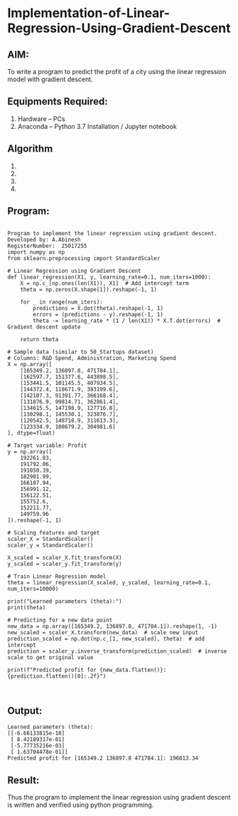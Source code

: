 # Implementation-of-Linear-Regression-Using-Gradient-Descent

## AIM:
To write a program to predict the profit of a city using the linear regression model with gradient descent.

## Equipments Required:
1. Hardware – PCs
2. Anaconda – Python 3.7 Installation / Jupyter notebook

## Algorithm
1. 
2. 
3. 
4. 

## Program:
```

Program to implement the linear regression using gradient descent.
Developed by: A.Abinesh
RegisterNumber:  25017255
import numpy as np
from sklearn.preprocessing import StandardScaler

# Linear Regression using Gradient Descent
def linear_regression(X1, y, learning_rate=0.1, num_iters=1000):
    X = np.c_[np.ones(len(X1)), X1]  # Add intercept term
    theta = np.zeros(X.shape[1]).reshape(-1, 1)
    
    for _ in range(num_iters):
        predictions = X.dot(theta).reshape(-1, 1)
        errors = (predictions - y).reshape(-1, 1)
        theta -= learning_rate * (1 / len(X1)) * X.T.dot(errors)  # Gradient descent update
    
    return theta

# Sample data (similar to 50_Startups dataset)
# Columns: R&D Spend, Administration, Marketing Spend
X = np.array([
    [165349.2, 136897.8, 471784.1],
    [162597.7, 151377.6, 443898.5],
    [153441.5, 101145.5, 407934.5],
    [144372.4, 118671.9, 383199.6],
    [142107.3, 91391.77, 366168.4],
    [131876.9, 99814.71, 362861.4],
    [134615.5, 147198.9, 127716.8],
    [130298.1, 145530.1, 323876.7],
    [120542.5, 148718.9, 311613.3],
    [123334.9, 108679.2, 304981.6]
], dtype=float)

# Target variable: Profit
y = np.array([
    192261.83,
    191792.06,
    191050.39,
    182901.99,
    166187.94,
    156991.12,
    156122.51,
    155752.6,
    152211.77,
    149759.96
]).reshape(-1, 1)

# Scaling features and target
scaler_X = StandardScaler()
scaler_y = StandardScaler()

X_scaled = scaler_X.fit_transform(X)
y_scaled = scaler_y.fit_transform(y)

# Train Linear Regression model
theta = linear_regression(X_scaled, y_scaled, learning_rate=0.1, num_iters=10000)

print("Learned parameters (theta):")
print(theta)

# Predicting for a new data point
new_data = np.array([165349.2, 136897.8, 471784.1]).reshape(1, -1)
new_scaled = scaler_X.transform(new_data)  # scale new input
prediction_scaled = np.dot(np.c_[1, new_scaled], theta)  # add intercept
prediction = scaler_y.inverse_transform(prediction_scaled)  # inverse scale to get original value

print(f"Predicted profit for {new_data.flatten()}: {prediction.flatten()[0]:.2f}")



```

## Output:
```
Learned parameters (theta):
[[-6.66133815e-18]
 [ 8.42189317e-01]
 [-5.77735216e-03]
 [ 1.63704478e-01]]
Predicted profit for [165349.2 136897.8 471784.1]: 196813.34
```


## Result:
Thus the program to implement the linear regression using gradient descent is written and verified using python programming.
